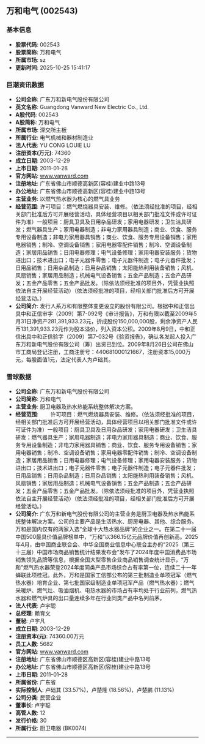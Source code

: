 ## 万和电气 (002543)

### 基本信息

- **股票代码**: 002543
- **股票简称**: 万和电气
- **所属市场**: sz
- **更新时间**: 2025-10-25 15:41:17

### 巨潮资讯数据

- **公司全称**: 广东万和新电气股份有限公司
- **英文名称**: Guangdong Vanward New Electric Co., Ltd.
- **A股代码**: 002543
- **A股简称**: 万和电气
- **所属市场**: 深交所主板
- **所属行业**: 电气机械和器材制造业
- **法人代表**: YU CONG LOUIE LU
- **注册资本(万元)**: 74360
- **成立日期**: 2003-12-29
- **上市日期**: 2011-01-28
- **官方网站**: www.vanward.com
- **注册地址**: 广东省佛山市顺德高新区(容桂)建业中路13号
- **办公地址**: 广东省佛山市顺德高新区(容桂)建业中路13号
- **主营业务**: 以燃气热水器为核心的燃气具业务
- **经营范围**: 许可项目：燃气燃烧器具安装、维修。（依法须经批准的项目，经相关部门批准后方可开展经营活动，具体经营项目以相关部门批准文件或许可证件为准）一般项目：厨具卫具及日用杂品研发；家用电器研发；卫生洁具研发；燃气器具生产；家用电器制造；非电力家用器具制造；商业、饮食、服务专用设备制造；非电力家用器具销售；商业、饮食、服务专用设备销售；家用电器销售；制冷、空调设备销售；家用电器零配件销售；制冷、空调设备制造；家居用品销售；日用电器修理；电气设备修理；家用电器安装服务；货物进出口；技术进出口；电子元器件零售；电子元器件制造；电子元器件批发；日用品销售；日用杂品制造；日用杂品销售；太阳能热利用装备销售；风机、风扇销售；家居用品制造；机械电气设备销售；五金产品制造；五金产品研发；五金产品零售；五金产品批发。（除依法须经批准的项目外，凭营业执照依法自主开展经营活动）（依法须经批准的项目，经相关部门批准后方可开展经营活动。）
- **公司简介**: 发行人系万和有限整体变更设立的股份有限公司。根据中和正信出具中和正信审字（2009）第7-092号《审计报告》，万和有限以截至2009年5月31日净资产281,391,933.23元，折成股份150,000,000股，剩余净资产人民币131,391,933.23元作为股本溢价，列入资本公积。2009年8月9日，中和正信出具中和正信验字（2009）第7-032号《验资报告》，确认各发起人投入广东万和新电气股份有限公司（筹）出资已到位。2009年8月26日公司在佛山市工商局登记注册，工商注册号：440681000121667，注册资本15,000万元，每股面值1元，法定代表人为卢础其。

### 雪球数据

- **公司全称**: 广东万和新电气股份有限公司
- **公司简称**: 万和电气
- **主营业务**: 厨卫电器及热水热能系统整体解决方案。
- **经营范围**: 　　许可项目：燃气燃烧器具安装、维修。（依法须经批准的项目，经相关部门批准后方可开展经营活动，具体经营项目以相关部门批准文件或许可证件为准）一般项目：厨具卫具及日用杂品研发；家用电器研发；卫生洁具研发；燃气器具生产；家用电器制造；非电力家用器具制造；商业、饮食、服务专用设备制造；非电力家用器具销售；商业、饮食、服务专用设备销售；家用电器销售；制冷、空调设备销售；家用电器零配件销售；制冷、空调设备制造；家居用品销售；日用电器修理；电气设备修理；家用电器安装服务；货物进出口；技术进出口；电子元器件零售；电子元器件制造；电子元器件批发；日用品销售；日用杂品制造；日用杂品销售；太阳能热利用装备销售；风机、风扇销售；家居用品制造；机械电气设备销售；五金产品制造；五金产品研发；五金产品零售；五金产品批发。（除依法须经批准的项目外，凭营业执照依法自主开展经营活动）（依法须经批准的项目，经相关部门批准后方可开展经营活动。）
- **公司简介**: 广东万和新电气股份有限公司的主营业务是厨卫电器及热水热能系统整体解决方案。公司的主要产品是生活热水、厨房电器、其他、综合服务。万和是国内仅有的两家入选“全球十大热水器品牌”的企业之一。在第二十一届中国500最具价值品牌榜单中，“万和”以366.15亿元品牌价值再创新高。2025年4月，由中国商业联合会、中华全国商业信息中心联合主办的“2025（第三十三届）中国市场商品销售统计结果发布会”发布了2024年度中国消费品市场销售领先品牌等信息，根据全国大型零售企业商品销售调查统计显示，“万和”燃气热水器荣登2024年度同类产品市场综合占有率第一位，连续二十一年蝉联此项桂冠。此外，万和是国家工信部公布的第三批制造业单项冠军（燃气热水器）培育企业、第七批国家级制造业单项冠军产品（燃气热水器）；燃气采暖炉、燃气灶、吸油烟机、电热水器的市场占有率均处于行业前列，燃气热水器和燃气炉具的出口量连续多年在行业同类产品中名列前茅。
- **法人代表**: 卢宇聪
- **总经理**: 赖育文
- **董秘**: 卢宇凡
- **成立日期**: 2003-12-29
- **注册资本(元)**: 74360.00万元
- **员工人数**: 5682
- **官方网站**: www.vanward.com
- **注册地址**: 广东省佛山市顺德区高新区(容桂)建业中路13号
- **办公地址**: 广东省佛山市顺德区高新区(容桂)建业中路13号
- **上市日期**: 2011-01-28
- **所属省份**: 广东省
- **实际控制人**: 卢础其 (33.57%)，卢楚隆 (18.56%)，卢楚鹏 (11.13%)
- **公司分类**: 民营企业
- **董事长**: 卢宇聪
- **高管人数**: 12
- **发行价格**: 30
- **所属行业**: 厨卫电器 (BK0074)

---